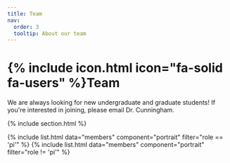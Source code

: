 ```yaml
---
title: Team
nav:
  order: 3
  tooltip: About our team
---
```


# {% include icon.html icon="fa-solid fa-users" %}Team

We are always looking for new undergraduate and graduate students! If you're interested in joining, please email Dr. Cunningham.

{% include section.html %}

{% include list.html data="members" component="portrait" filter="role == 'pi'" %}
{% include list.html data="members" component="portrait" filter="role != 'pi'" %}
